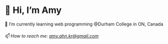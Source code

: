 <h1>👋 Hi, I’m Amy</h1>
<p>🌱 I’m currently learning web programming @Durham College in ON, Canada</p>
<h6>📫 How to reach me: <a href="mailto:amy.ahn.kr@gmail.com">amy.ahn.kr@gmail.com</a></h6>

<!---
sweetyamy/sweetyamy is a ✨ special ✨ repository because its `README.md` (this file) appears on your GitHub profile.
You can click the Preview link to take a look at your changes.
--->
